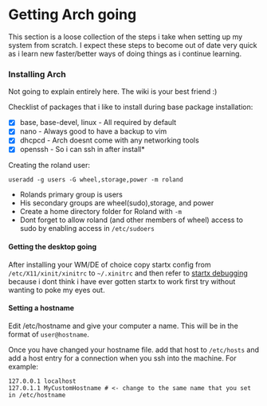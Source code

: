 # Getting Arch going
This section is a loose collection of the steps i take when setting up my system from scratch. I expect these steps to become out of date very quick as i learn new faster/better ways of doing things as i continue learning.

### Installing Arch
Not going to explain entirely here. The wiki is your best friend :)

Checklist of packages that i like to install during base package installation:
- [x] base, base-devel, linux - All required by default
- [x] nano - Always good to have a backup to vim
- [x] dhcpcd - Arch doesnt come with any networking tools
- [x] openssh - So i can ssh in after install*

Creating the roland user:
```
useradd -g users -G wheel,storage,power -m roland
```
* Rolands primary group is users
* His secondary groups are wheel(sudo),storage, and power
* Create a home directory folder for Roland with ```-m``` 
* Dont forget to allow roland (and other members of wheel) access to sudo by enabling access in ```/etc/sudoers```

#### Getting the desktop going
After installing your WM/DE of choice copy startx config from ```/etc/X11/xinit/xinitrc``` to ```~/.xinitrc``` and then refer to [startx debugging](https://github.com/RolandWarburton/knowledge/Debugging) because i dont think i have ever gotten startx to work first try without wanting to poke my eyes out.


#### Setting a hostname
Edit /etc/hostname and give your computer a name. This will be in the format of `user@hostname`.

Once you have changed your hostname file. add that host to `/etc/hosts` and add a host entry for a connection when you ssh into the machine. For example:
```
127.0.0.1 localhost
127.0.1.1 MyCustomHostname # <- change to the same name that you set in /etc/hostname
```